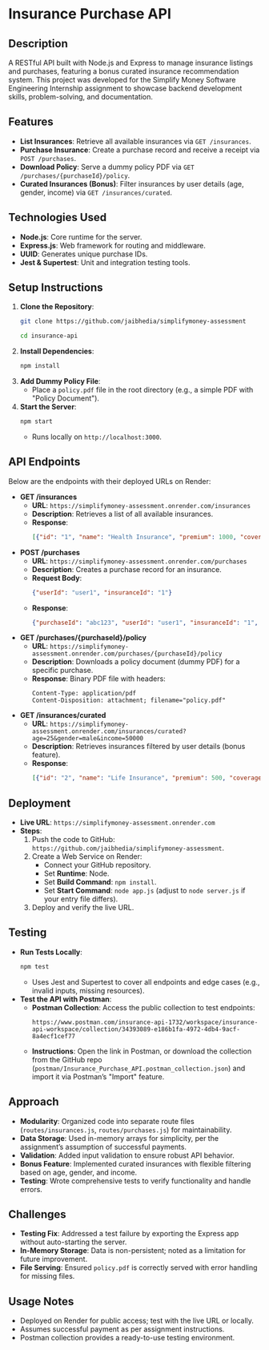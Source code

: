 # Insurance Purchase API

## Description
A RESTful API built with Node.js and Express to manage insurance listings and purchases, featuring a bonus curated insurance recommendation system. This project was developed for the Simplify Money Software Engineering Internship assignment to showcase backend development skills, problem-solving, and documentation.

## Features
- **List Insurances**: Retrieve all available insurances via `GET /insurances`.
- **Purchase Insurance**: Create a purchase record and receive a receipt via `POST /purchases`.
- **Download Policy**: Serve a dummy policy PDF via `GET /purchases/{purchaseId}/policy`.
- **Curated Insurances (Bonus)**: Filter insurances by user details (age, gender, income) via `GET /insurances/curated`.

## Technologies Used
- **Node.js**: Core runtime for the server.
- **Express.js**: Web framework for routing and middleware.
- **UUID**: Generates unique purchase IDs.
- **Jest & Supertest**: Unit and integration testing tools.

## Setup Instructions
1. **Clone the Repository**:
   ```bash
   git clone https://github.com/jaibhedia/simplifymoney-assessment

   cd insurance-api
   ```
2. **Install Dependencies**:
   ```bash
   npm install
   ```
3. **Add Dummy Policy File**:
   - Place a `policy.pdf` file in the root directory (e.g., a simple PDF with "Policy Document").
4. **Start the Server**:
   ```bash
   npm start
   ```
   - Runs locally on `http://localhost:3000`.

## API Endpoints
Below are the endpoints with their deployed URLs on Render:
- **GET /insurances**
  - **URL**: `https://simplifymoney-assessment.onrender.com/insurances`
  - **Description**: Retrieves a list of all available insurances.
  - **Response**: 
    ```json
    [{"id": "1", "name": "Health Insurance", "premium": 1000, "coverage": "Up to $100,000"}, ...]
    ```
- **POST /purchases**
  - **URL**: `https://simplifymoney-assessment.onrender.com/purchases`
  - **Description**: Creates a purchase record for an insurance.
  - **Request Body**: 
    ```json
    {"userId": "user1", "insuranceId": "1"}
    ```
  - **Response**: 
    ```json
    {"purchaseId": "abc123", "userId": "user1", "insuranceId": "1", "purchaseDate": "2025-03-26T12:00:00Z"}
    ```
- **GET /purchases/{purchaseId}/policy**
  - **URL**: `https://simplifymoney-assessment.onrender.com/purchases/{purchaseId}/policy`
  - **Description**: Downloads a policy document (dummy PDF) for a specific purchase.
  - **Response**: Binary PDF file with headers:
    ```
    Content-Type: application/pdf
    Content-Disposition: attachment; filename="policy.pdf"
    ```
- **GET /insurances/curated**
  - **URL**: `https://simplifymoney-assessment.onrender.com/insurances/curated?age=25&gender=male&income=50000`
  - **Description**: Retrieves insurances filtered by user details (bonus feature).
  - **Response**: 
    ```json
    [{"id": "2", "name": "Life Insurance", "premium": 500, "coverage": "Up to $50,000"}, ...]
    ```

## Deployment
- **Live URL**: `https://simplifymoney-assessment.onrender.com`
- **Steps**:
  1. Push the code to GitHub: `https://github.com/jaibhedia/simplifymoney-assessment`.
  2. Create a Web Service on Render:
     - Connect your GitHub repository.
     - Set **Runtime**: Node.
     - Set **Build Command**: `npm install`.
     - Set **Start Command**: `node app.js` (adjust to `node server.js` if your entry file differs).
  3. Deploy and verify the live URL.

## Testing
- **Run Tests Locally**:
   ```bash
   npm test
   ```
   - Uses Jest and Supertest to cover all endpoints and edge cases (e.g., invalid inputs, missing resources).
- **Test the API with Postman**:
  - **Postman Collection**: Access the public collection to test endpoints:
    ```
    https://www.postman.com/insurance-api-1732/workspace/insurance-api-workspace/collection/34393089-e186b1fa-4972-4db4-9acf-8a4ecf1cef77
    ```
  - **Instructions**: Open the link in Postman, or download the collection from the GitHub repo (`postman/Insurance_Purchase_API.postman_collection.json`) and import it via Postman’s "Import" feature.

## Approach
- **Modularity**: Organized code into separate route files (`routes/insurances.js`, `routes/purchases.js`) for maintainability.
- **Data Storage**: Used in-memory arrays for simplicity, per the assignment’s assumption of successful payments.
- **Validation**: Added input validation to ensure robust API behavior.
- **Bonus Feature**: Implemented curated insurances with flexible filtering based on age, gender, and income.
- **Testing**: Wrote comprehensive tests to verify functionality and handle errors.

## Challenges
- **Testing Fix**: Addressed a test failure by exporting the Express app without auto-starting the server.
- **In-Memory Storage**: Data is non-persistent; noted as a limitation for future improvement.
- **File Serving**: Ensured `policy.pdf` is correctly served with error handling for missing files.


## Usage Notes
- Deployed on Render for public access; test with the live URL or locally.
- Assumes successful payment as per assignment instructions.
- Postman collection provides a ready-to-use testing environment.

